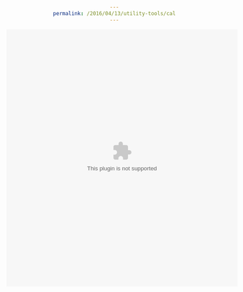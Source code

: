 ```yaml
---
permalink: /2016/04/13/utility-tools/cal
---
```

<body style="text-align:center;">
<div style="margin:0px auto"></div>
<embed src="/assets/tools/jisuanqi.swf" width="540" height="600" />
</body>

